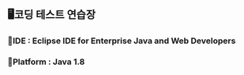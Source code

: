 ## 🖥️코딩 테스트 연습장
### 🚩IDE : Eclipse IDE for Enterprise Java and Web Developers
### 🚩Platform : Java 1.8
